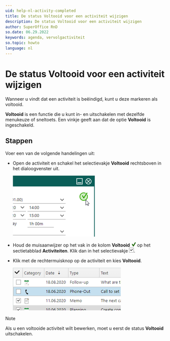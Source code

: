 ```yaml
---
uid: help-nl-activity-completed
title: De status Voltooid voor een activiteit wijzigen
description: De status Voltooid voor een activiteit wijzigen
author: SuperOffice RnD
so.date: 06.29.2022
keywords: agenda, vervolgactiviteit
so.topic: howto
language: nl
---
```


# De status Voltooid voor een activiteit wijzigen

Wanneer u vindt dat een activiteit is beëindigd, kunt u deze markeren als voltooid.

**Voltooid** is een functie die u kunt in- en uitschakelen met dezelfde menukeuze of sneltoets. Een vinkje geeft aan dat de optie **Voltooid** is ingeschakeld.

## Stappen

Voer een van de volgende handelingen uit:

* Open de activiteit en schakel het selectievakje **Voltooid** rechtsboven in het dialoogvenster uit.

    ![De status Voltooid voor een activiteit wijzigen -screenshot][img3]

* Houd de muisaanwijzer op het vak in de kolom **Voltooid** ![pictogram][img2] op het sectietabblad **Activiteiten**. Klik dan in het selectievakje ![pictogram][img1].

* Klik met de rechtermuisknop op de activiteit en kies **Voltooid**.

    ![De status Voltooid voor een activiteit wijzigen -screenshot][img4]

> [!NOTE]
> Als u een voltooide activiteit wilt bewerken, moet u eerst de status **Voltooid** uitschakelen.

<!-- Referenced links -->

<!-- Referenced images -->
[img1]: ../../../media/icons/check.png
[img2]: ../../../media/icons/sale-sold-details.png
[img3]: ../../../media/loc/en/diary/completed-activity.png
[img4]: ../../../media/loc/en/diary/completed-activity-2.png
